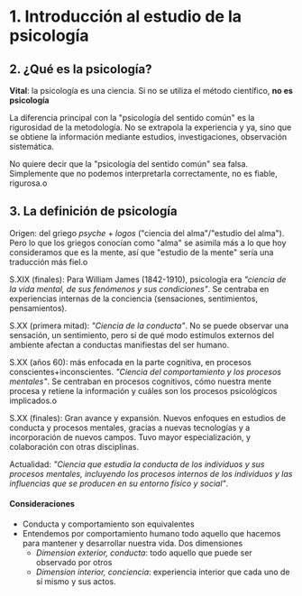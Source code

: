 # 1. Introducción al estudio de la psicología
## 2. ¿Qué es la psicología?
**Vital**: la psicología es una ciencia. Si no se utiliza el método científico, **no es psicología**

La diferencia principal con la "psicología del sentido común" es la rigurosidad de la metodología. No se extrapola la experiencia y ya, sino que se obtiene la información mediante estudios, investigaciones, observación sistemática.

No quiere decir que la "psicología del sentido común" sea falsa. Simplemente que no podemos interpretarla correctamente, no es fiable, rigurosa.o

## 3. La definición de psicología
Origen: del griego _psyche_ + _logos_ ("ciencia del alma"/"estudio del alma"). Pero lo que los griegos conocían como "alma" se asimila más a lo que hoy consideramos que es la mente, así que "estudio de la mente" sería una traducción más fiel.o

S.XIX (finales): Para William James (1842-1910), psicología era _"ciencia de la vida mental, de sus fenómenos y sus condiciones"_. Se centraba en experiencias internas de la conciencia (sensaciones, sentimientos, pensamientos).

S.XX (primera mitad): _"Ciencia de la conducta"_. No se puede observar una sensación, un sentimiento, pero sí de qué modo estímulos externos del ambiente afectan a conductas manifiestas del ser humano.

S.XX (años 60): más enfocada en la parte cognitiva, en procesos conscientes+inconscientes. _"Ciencia del comportamiento y los procesos mentales"_. Se centraban en procesos cognitivos, cómo nuestra mente procesa y retiene la información y cuáles son los procesos psicológicos implicados.o

S.XX (finales): Gran avance y expansión. Nuevos enfoques en estudios de conducta y procesos mentales, gracias a nuevas tecnologías y a incorporación de nuevos campos. Tuvo mayor especialización, y colaboración con otras disciplinas.

Actualidad: _"Ciencia que estudia la conducta de los individuos y sus procesos mentales, incluyendo los procesos internos de los individuos y las influencias que se producen en su entorno físico y social"_. 

#### Consideraciones
- Conducta y comportamiento son equivalentes
- Entendemos por comportamiento humano todo aquello que hacemos para mantener y desarrollar nuestra vida. Dos dimensiones
    - _Dimension exterior, conducta_: todo aquello que puede ser observado por otros
    - _Dimension interior, conciencia_: experiencia interior que cada uno de sí mismo y sus actos.

